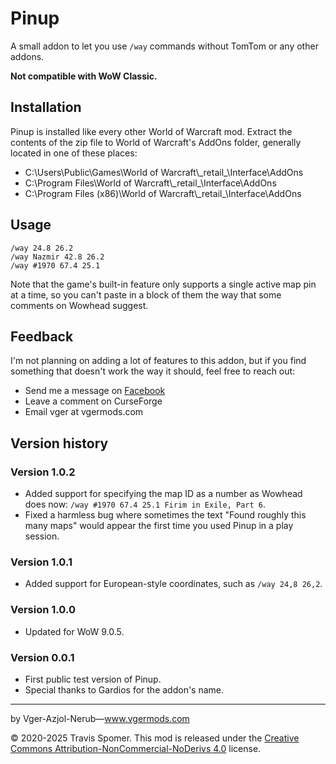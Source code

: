 # Pinup

A small addon to let you use `/way` commands without TomTom or any other addons.

**Not compatible with WoW Classic.**

## Installation

 Pinup is installed like every other World of Warcraft mod. Extract the contents of the zip file to World of Warcraft's AddOns folder, generally located in one of these places:

* C:\Users\Public\Games\World of Warcraft\\\_retail_\Interface\AddOns
* C:\Program Files\World of Warcraft\\\_retail_\Interface\AddOns
* C:\Program Files (x86)\World of Warcraft\\\_retail_\Interface\AddOns

## Usage

```
/way 24.8 26.2
/way Nazmir 42.8 26.2
/way #1970 67.4 25.1
```

Note that the game's built-in feature only supports a single active map pin at a time, so you can't paste in a block of them the way that some comments on Wowhead suggest.

## Feedback

I'm not planning on adding a lot of features to this addon, but if you find something that doesn't work the way it should, feel free to reach out:

* Send me a message on [Facebook](https://facebook.com/vgermods)
* Leave a comment on CurseForge
* Email vger at vgermods.com

## Version history

### Version 1.0.2

* Added support for specifying the map ID as a number as Wowhead does now: `/way #1970 67.4 25.1 Firim in Exile, Part 6`.
* Fixed a harmless bug where sometimes the text "Found roughly this many maps" would appear the first time you used Pinup in a play session.

### Version 1.0.1

* Added support for European-style coordinates, such as `/way 24,8 26,2`.

### Version 1.0.0

* Updated for WoW 9.0.5.

### Version 0.0.1

* First public test version of Pinup.
* Special thanks to Gardios for the addon's name.

---
by Vger-Azjol-Nerub—www.vgermods.com

© 2020-2025 Travis Spomer.  This mod is released under the [Creative Commons Attribution-NonCommercial-NoDerivs 4.0](https://creativecommons.org/licenses/by-nc-nd/4.0/) license.
